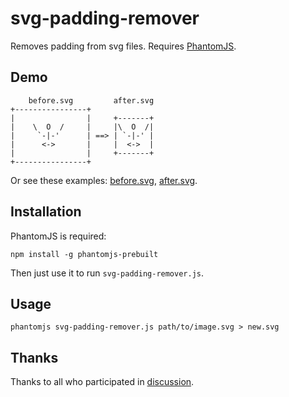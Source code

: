 # svg-padding-remover

Removes padding from svg files. Requires [PhantomJS](http://phantomjs.org/).

## Demo

```
    before.svg         after.svg
+----------------+
|                |     +-------+
|    \  O  /     |     |\  O  /|
|     `-|-'      | ==> | `-|-' |
|      <->       |     |  <->  |
|                |     +-------+
+----------------+
```

Or see these examples:
[before.svg](https://gist.github.com/cronfy/f87891a355c6db8432e2c6dbe47b02d7),
[after.svg](https://gist.github.com/cronfy/e3b1df6b31c709910a9fd4ce8aab45f0).

## Installation

PhantomJS is required:

```
npm install -g phantomjs-prebuilt
```

Then just use it to run `svg-padding-remover.js`.

## Usage

```
phantomjs svg-padding-remover.js path/to/image.svg > new.svg
```

## Thanks

Thanks to all who participated in [discussion](http://ru.stackoverflow.com/questions/627684/svg-%D1%83%D0%B4%D0%B0%D0%BB%D0%B8%D1%82%D1%8C-%D0%BE%D1%82%D1%81%D1%82%D1%83%D0%BF%D1%8B-%D0%BF%D0%BE-%D0%BA%D1%80%D0%B0%D1%8F%D0%BC-%D0%B0%D0%B2%D1%82%D0%BE%D0%BC%D0%B0%D1%82%D0%B8%D1%87%D0%B5%D1%81%D0%BA%D0%B8).

